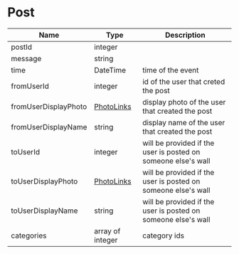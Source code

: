 Post
=

|Name|Type|Description|
|----|----|-----------|
|postId|integer||
|message|string||
|time|DateTime|time of the event|
|fromUserId|integer|id of the user that creted the post|
|fromUserDisplayPhoto|[PhotoLinks](https://github.com/zazzlife/api-docs/blob/master/objects/PhotoLinks.md)|display photo of the user that created the post|
|fromUserDisplayName|string|display name of the user that created the post|
|toUserId|integer|will be provided if the user is posted on someone else's wall|
|toUserDisplayPhoto|[PhotoLinks](https://github.com/zazzlife/api-docs/blob/master/objects/PhotoLinks.md)|will be provided if the user is posted on someone else's wall|
|toUserDisplayName|string|will be provided if the user is posted on someone else's wall|
|categories|array of integer|category ids|
